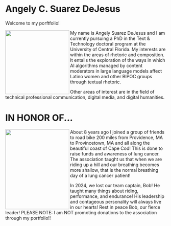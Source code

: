 # Angely C. Suarez DeJesus
Welcome to my porftfolio!

<img align="left" src="https://github.com/user-attachments/assets/2f85a604-914d-416e-82b7-b02d8bdc7f25" width="200" height="200" style="float left"/>
<p>My name is Angely Suarez DeJesus and I am currently pursuing a PhD in the Text & Technology doctoral program at  the University of Central Florida. 
My interests are within the areas of rhetoric and composition. It entails the exploration of the ways in which AI algorithms managed by content moderators in large language models affect Latino women and other BIPOC groups  through textual rhetoric.

Other areas of interest are in the field of technical professional communication, digital media, and digital humanities.</p>

# IN HONOR OF...

<img align="left" src="https://github.com/user-attachments/assets/a86c16dd-55ac-4c0d-972f-7e04f2a138ec" width="200" height="250" style="float left"/>
<p>About 8 years ago I joined a group of friends to road bike 200 miles from Providence, MA to Provincetown, MA and all along the beautiful coast of Cape Cod! This is done to raise funds and awareness of lung cancer. The association taught us that when we are riding up a hill and our breathing becomes more shallow, that is the normal breathing day of a lung cancer patient! 
  
In 2024, we lost our team captain, Bob! He taught many things about riding, performance, and endurance! His leadership and contageous personality will always live in our hearts! Rest in peace Bob, our fierce leader! PLEASE NOTE: I am NOT promoting donations to the association through my portfolio!!</p>



